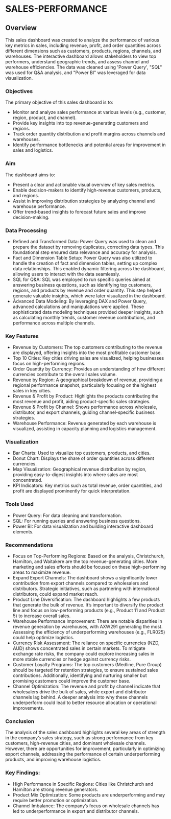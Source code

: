  # SALES-PERFORMANCE

## Overview

This sales dashboard was created to analyze the performance of various key metrics in sales, including revenue, profit, and order quantities across different dimensions such as customers, products, regions, channels, and warehouses. The interactive dashboard allows stakeholders to view top performers, understand geographic trends, and assess channel and warehouse efficiencies. The data was cleaned using 'Power Query', "SQL" was used for Q&A analysis, and "Power BI" was leveraged for data visualization.

### Objectives
The primary objective of this sales dashboard is to:
*	Monitor and analyze sales performance at various levels (e.g., customer, region, product, and channel).
*	Provide key insights into top revenue-generating customers and regions.
*	Track order quantity distribution and profit margins across channels and warehouses.
*	Identify performance bottlenecks and potential areas for improvement in sales and logistics.

### Aim
The dashboard aims to:
*	Present a clear and actionable visual overview of key sales metrics.
*	Enable decision-makers to identify high-revenue customers, products, and regions.
*	Assist in improving distribution strategies by analyzing channel and warehouse performance.
*	Offer trend-based insights to forecast future sales and improve decision-making.

### Data Processing 
* Refined and Transformed Data: Power Query was used to clean and prepare the dataset by removing duplicates, correcting data types. This foundational step ensured data relevance and accuracy for analysis.
*	Fact and Dimension Table Setup: Power Query was also utilized to handle the creation of fact and dimension tables, setting up complex data relationships. This enabled dynamic filtering across the dashboard, allowing users to interact with the data seamlessly.
*	SQL for Q&A: SQL was employed to run specific queries aimed at answering business questions, such as identifying top customers, regions, and products by revenue and order quantity. This step helped generate valuable insights, which were later visualized in the dashboard.
*	Advanced Data Modeling: By leveraging DAX and Power Query, advanced calculations and manipulations were applied. These sophisticated data modeling techniques provided deeper insights, such as calculating monthly trends, customer revenue contributions, and performance across multiple channels.

### Key Features
*	Revenue by Customers: The top customers contributing to the revenue are displayed, offering insights into the most profitable customer base.
*	Top 10 Cities: Key cities driving sales are visualized, helping businesses focus on high-performing regions.
*	Order Quantity by Currency: Provides an understanding of how different currencies contribute to the overall sales volume.
*	Revenue by Region: A geographical breakdown of revenue, providing a regional performance snapshot, particularly focusing on the highest sales in key cities.
*	Revenue & Profit by Product: Highlights the products contributing the most revenue and profit, aiding product-specific sales strategies.
*	Revenue & Profit by Channel: Shows performance across wholesale, distributor, and export channels, guiding channel-specific business strategies.
*	Warehouse Performance: Revenue generated by each warehouse is visualized, assisting in capacity planning and logistics management.

### Visualization
*	Bar Charts: Used to visualize top customers, products, and cities.
*	Donut Chart: Displays the share of order quantities across different currencies.
*	Map Visualization: Geographical revenue distribution by region, providing easy-to-digest insights into where sales are most concentrated.
*	KPI Indicators: Key metrics such as total revenue, order quantities, and profit are displayed prominently for quick interpretation.

### Tools Used
*	Power Query: For data cleaning and transformation.
*	SQL: For running queries and answering business questions.
*	Power BI: For data visualization and building interactive dashboard elements.

### Recommendations
*	Focus on Top-Performing Regions: Based on the analysis, Christchurch, Hamilton, and Waitakere are the top revenue-generating cities. More marketing and sales efforts should be focused on these high-performing areas to maximize revenue.
*	Expand Export Channels: The dashboard shows a significantly lower contribution from export channels compared to wholesalers and distributors. Strategic initiatives, such as partnering with international distributors, could expand market reach.
*	Product Line Diversification: The dashboard highlights a few products that generate the bulk of revenue. It’s important to diversify the product line and focus on low-performing products (e.g., Product 11 and Product 5) to increase overall sales.
*	Warehouse Performance Improvement: There are notable disparities in revenue generation by warehouses, with AXW291 generating the most. Assessing the efficiency of underperforming warehouses (e.g., FLR025) could help optimize logistics.
*	Currency Risk Assessment: The reliance on specific currencies (NZD, AUD) shows concentrated sales in certain markets. To mitigate exchange rate risks, the company could explore increasing sales in more stable currencies or hedge against currency risks.
*	Customer Loyalty Programs: The top customers (Medline, Pure Group) should be targeted for retention strategies, to ensure sustained sales contributions. Additionally, identifying and nurturing smaller but promising customers could improve the customer base.
*	Channel Optimization: The revenue and profit by channel indicate that wholesalers drive the bulk of sales, while export and distributor channels lag behind. A deeper analysis into why these channels underperform could lead to better resource allocation or operational improvements.

### Conclusion
The analysis of the sales dashboard highlights several key areas of strength in the company’s sales strategy, such as strong performance from key customers, high-revenue cities, and dominant wholesale channels. However, there are opportunities for improvement, particularly in optimizing export channels, addressing the performance of certain underperforming products, and improving warehouse logistics.

### Key Findings:
*	High Performance in Specific Regions: Cities like Christchurch and Hamilton are strong revenue generators.
*	Product Mix Optimization: Some products are underperforming and may require better promotion or optimization.
*	Channel Imbalance: The company’s focus on wholesale channels has led to underperformance in export and distributor channels.
